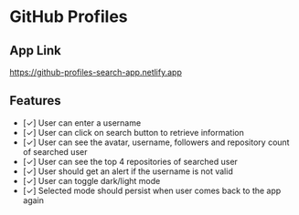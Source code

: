 # GitHub Profiles

## App Link

https://github-profiles-search-app.netlify.app

## Features

- [&check;] User can enter a username
- [&check;] User can click on search button to retrieve information
- [&check;] User can see the avatar, username, followers and repository count of searched user
- [&check;] User can see the top 4 repositories of searched user
- [&check;] User should get an alert if the username is not valid
- [&check;] User can toggle dark/light mode
- [&check;] Selected mode should persist when user comes back to the app again
